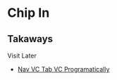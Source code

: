 # Chip In

Takaways
- 

Visit Later
- [Nav VC Tab VC Programatically](https://medium.com/@ITZDERR/uinavigationcontroller-and-uitabbarcontroller-programmatically-swift-3-d85a885a5fd0)

